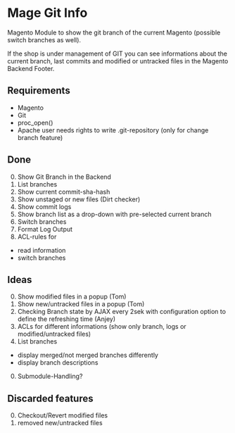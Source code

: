 # Mage Git Info

Magento Module to show the git branch of the current Magento (possible switch branches as well).

If the shop is under management of GIT you can see informations about the current branch, last commits and modified or untracked files in the Magento Backend Footer.

## Requirements

* Magento
* Git
* proc_open()
* Apache user needs rights to write .git-repository (only for change branch feature)

## Done
0. Show Git Branch in the Backend
0. List branches
0. Show current commit-sha-hash
0. Show unstaged or new files (Dirt checker)
0. Show commit logs
0. Show branch list as a drop-down with pre-selected current branch
0. Switch branches
0. Format Log Output
0. ACL-rules for
  * read information
  * switch branches

## Ideas

0. Show modified files in a popup (Tom)
0. Show new/untracked files in a popup (Tom)
0. Checking Branch state by AJAX every 2sek with configuration option to define the refreshing time (Anjey)
0. ACLs for different informations (show only branch, logs or modified/untracked files)
0. List branches
  * display merged/not merged branches differently
  * display branch descriptions
0. Submodule-Handling?

## Discarded features
0. Checkout/Revert modified files
0. removed new/untracked files
